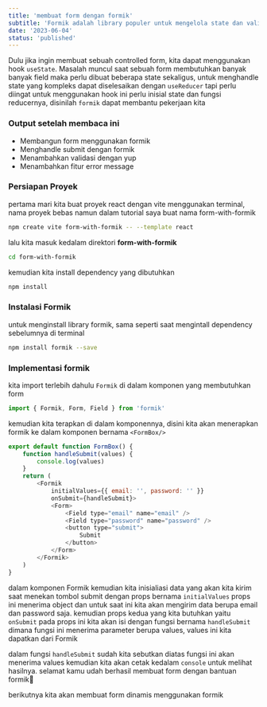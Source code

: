 ```yaml
---
title: 'membuat form dengan formik'
subtitle: 'Formik adalah library populer untuk mengelola state dan validasi formik'
date: '2023-06-04'
status: 'published'
---
```


Dulu jika ingin membuat sebuah controlled form, kita dapat menggunakan hook `useState`. Masalah muncul saat sebuah form membutuhkan banyak banyak field maka perlu dibuat beberapa state sekaligus, untuk menghandle state yang kompleks dapat diselesaikan dengan `useReducer` tapi perlu diingat untuk menggunakan hook ini perlu inisial state dan fungsi reducernya, disinilah `formik` dapat membantu pekerjaan kita

### Output setelah membaca ini

- Membangun form menggunakan formik
- Menghandle submit dengan formik
- Menambahkan validasi dengan yup
- Menambahkan fitur error message


### Persiapan Proyek

pertama mari kita buat proyek react dengan vite menggunakan terminal, nama proyek bebas namun dalam tutorial saya buat nama form-with-formik

```bash
npm create vite form-with-formik -- --template react
```

lalu kita masuk kedalam direktori **form-with-formik**

```bash
cd form-with-formik
```

kemudian kita install dependency yang dibutuhkan 

```bash
npm install
```

### Instalasi Formik

untuk menginstall library formik, sama seperti saat mengintall dependency sebelumnya di terminal

```bash
npm install formik --save
```

### Implementasi formik

kita import terlebih dahulu `Formik` di dalam komponen yang membutuhkan form

```javascript
import { Formik, Form, Field } from 'formik'
```

kemudian kita terapkan di dalam komponennya, disini kita akan menerapkan formik ke dalam komponen bernama `<FormBox/>`

```javascript
export default function FormBox() {
    function handleSubmit(values) {
        console.log(values)
    }
    return (
        <Formik
            initialValues={{ email: '', password: '' }}
            onSubmit={handleSubmit}>
            <Form>
                <Field type="email" name="email" />
                <Field type="password" name="password" />
                <button type="submit">
                    Submit
                </button>
            </Form>
        </Formik>
    )
}
```

dalam komponen Formik kemudian kita inisialiasi data yang akan kita kirim saat menekan tombol submit dengan props bernama `initialValues` props ini menerima object dan untuk saat ini kita akan mengirim data berupa email dan password saja.  kemudian props kedua yang kita butuhkan yaitu `onSubmit` pada props ini kita akan isi dengan fungsi bernama `handleSubmit` dimana fungsi ini menerima parameter berupa values, values ini kita dapatkan dari Formik

dalam fungsi `handleSubmit` sudah kita sebutkan diatas fungsi ini akan menerima values kemudian kita akan cetak kedalam `console` untuk melihat hasilnya. selamat kamu udah berhasil membuat form dengan bantuan formik🥳

berikutnya kita akan membuat form dinamis menggunakan formik